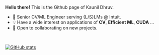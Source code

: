 **Hello there!** This is the Github page of Kaunil Dhruv.

- 📖 Senior CV/ML Engineer serving {L/S}LMs @ Intuit.
- 💡 Have a wide interest on applications of **CV**, **Efficient ML**, **CUDA** ...
- 👀 Open to collaborating on new projects.

<br>

[![GitHub stats](https://github-readme-stats.vercel.app/api?username=kaunild&theme=ambient_gradient)](https://github.com/anuraghazra/github-readme-stats)
